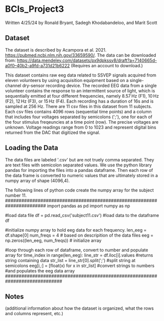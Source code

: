 # BCIs_Project3
Written 4/25/24 by Ronald Bryant, Sadegh Khodabandeloo, and Marit Scott 

## Dataset
The dataset is described by Acampora et al. 2021. https://pubmed.ncbi.nlm.nih.gov/33659590/. 
The data can be downloaded from: https://data.mendeley.com/datasets/px9dpkssy8/draft?a=7140665d-a0f0–40b2-a9fd-a731d21b6222   (Requires an account to download.)

This dataset contains raw eeg data related to SSVEP signals acquired from eleven volunteers by using acquisition equipment based on a single-channel dry-sensor recording device. The recorded EEG data from a single volunteer contains the response to an intermittent source of light, which is sequentially emitted at four different frequencies, namely 8.57 Hz (F1), 10 Hz (F2), 12 Hz (F3), or 15 Hz (F4). Each recording has a duration of 16s and is sampled at 256 Hz. There are 11 csv files in this dataset from 11 subjects. Each csv files contains 4096 rows (sequential time points) and a column that includes four voltages separated by semicolons (';'), one for each of the four stimulus freqeuncies at a time point (row).  The precise voltages are unknown.  Voltage readings range from 0 to 1023 and represent digital bins returned from the DAC that digitized the signal.

## Loading the Data
The data files are labeled '.csv' but are not truely comma separated.  They are text files with semicolon separated values.  We use the python library pandas for importing the files into a pandas dataframe. Then each row of the data frame is converted to numeric values that are ultimately stored in a numpy array of shape (4096,4).

The following lines of python code create the numpy array for the subject number 11.
#######################################################################
import pandas as pd
import numpy as np

#load data file
df = pd.read_csv('subject11.csv') #load data to the dataframe df

#initialize numpy array to hold eeg data for each frequency. 
len_eeg = df.shape[0]
num_freqs = 4       # based on descripition of the data files
eeg = np.zeros((len_eeg, num_freqs)) # initialize array 

#loop through each row of dataframe, convert to number and populate array
for time_index in range(len_eeg): 
    line_str = df.iloc[i].values  #returns string containing data
    str_list = line_str[0].split(';')  #split string at semicolons
    eeg[i,:] = [float(x) for x in str_list] #convert strings to numbers
                                            #and populates the eeg data array 
#############################################################################



## Notes
(additional information about how the dataset is organized, what the rows and columns represent, etc.)
